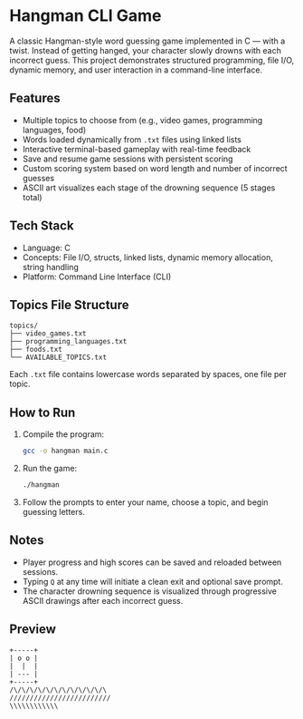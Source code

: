 # Hangman CLI Game

A classic Hangman-style word guessing game implemented in C — with a twist. Instead of getting hanged, your character slowly drowns with each incorrect guess. This project demonstrates structured programming, file I/O, dynamic memory, and user interaction in a command-line interface.

## Features

- Multiple topics to choose from (e.g., video games, programming languages, food)
- Words loaded dynamically from `.txt` files using linked lists
- Interactive terminal-based gameplay with real-time feedback
- Save and resume game sessions with persistent scoring
- Custom scoring system based on word length and number of incorrect guesses
- ASCII art visualizes each stage of the drowning sequence (5 stages total)

## Tech Stack

- Language: C
- Concepts: File I/O, structs, linked lists, dynamic memory allocation, string handling
- Platform: Command Line Interface (CLI)

## Topics File Structure

```
topics/
├── video_games.txt
├── programming_languages.txt
├── foods.txt
└── AVAILABLE_TOPICS.txt
```

Each `.txt` file contains lowercase words separated by spaces, one file per topic.

## How to Run

1. Compile the program:

   ```bash
   gcc -o hangman main.c
   ```

2. Run the game:

   ```bash
   ./hangman
   ```

3. Follow the prompts to enter your name, choose a topic, and begin guessing letters.

## Notes

- Player progress and high scores can be saved and reloaded between sessions.
- Typing `Q` at any time will initiate a clean exit and optional save prompt.
- The character drowning sequence is visualized through progressive ASCII drawings after each incorrect guess.

## Preview

```
+-----+
| o o |
|  |  |
| --- |
+-----+
/\/\/\/\/\/\/\/\/\/\/\/\
/////////////////////////
\\\\\\\\\\\\
```
